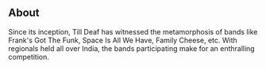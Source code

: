<!-- TITLE: Till Deaf Do We Part -->
<!-- SUBTITLE: Semi-professional Band Competition. -->

## About
Since its inception, Till Deaf has witnessed the metamorphosis of bands like Frank's Got The Funk, Space Is All We Have, Family Cheese, etc. With regionals held all over India, the bands participating make for an enthralling competition.